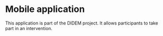 # Mobile application

This application is part of the DIDEM project. It allows participants to take part in an intervention.
